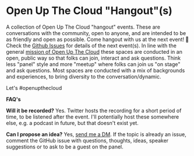 # Open Up The Cloud "Hangout"(s)

A collection of Open Up The Cloud "hangout" events. These are conversations with the community, open to anyone, and are intended to be as friendly and open as possible. Come hangout with us at the next event! 🙏 Check the [Github Issues](https://github.com/openupthecloud/hangout/issues/1) for details of the next event(s). In line with the general [mission of Open Up The Cloud](https://openupthecloud.com/mission) these spaces are conducted in an open, public way so that folks can join, interact and ask questions. Think less "panel" style and more "meetup" where folks can join us "on stage" and ask questions. Most spaces are conducted with a mix of backgrounds and experiences, to bring diversity to the conversation/dynamic.

Let's #openupthecloud

**FAQ's**

**Will it be recorded?** Yes. Twitter hosts the recording for a short period of time, to be listened after the event. I'll potentially host these somewhere else, e.g. a podcast in future, but that doesn't exist yet. 

**Can I propose an idea?** Yes, [send me a DM](https://twitter.com/loujaybee). If the topic is already an issue, comment the GitHub issue with questions, thoughts, ideas, speaker suggestions or to ask to be a guest on the panel. 
